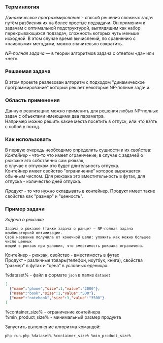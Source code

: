 ### Терминлогия
*Динамическое программирование* - способ решения сложных задач путём разбиения их на более простые подзадачи.
Он применим к задачам с оптимальной подструктурой, выглядящим как набор перекрывающихся подзадач, сложность которых чуть меньше исходной.
В этом случае время вычислений, по сравнению с «наивными» методами, можно значительно сократить.

*NP-полная задача* — в теории алгоритмов задача с ответом «да» или «нет».

### Решаемая задача
В этом проекте реалезован алгоритм с подходом "динамическое программирование" который решает некоторые NP-полные задачи.  

### Область применения
Данную реализацию можно применить для решения любых NP-полных задач с объектами имеющими два параметра.  
Например можно решить какие места посетить в отпуск, или что взять с собой в поход.

### Как использовать
В первую очередь необходимо определить сущности и их свойства:
*Контейнер* - что-то что имеет ограничение, в случае с задачей о рюкзаке это собственно сам рюкзак,  
в случае с отпуском это будет длительность отпуска.  
Контейнер имеет свойство "ограничение" которое выражается обычным числом. Для рюкзака это вместительность в футах, для отпуска - количество дней отпуска.  

*Продукт* - то что нужно складывать в контейнер.
Продукт имеет такие свойства как "размер" и "ценность".  

### Пример задачи
*Задача о рюкзаке*  
```
Задача о рюкзаке (также задача о ранце) — NP-полная задача комбинаторной оптимизации.
Своё название получила от конечной цели: уложить как можно большее число ценных
вещей в рюкзак при условии, что вместимость рюкзака ограничена.
```

Контейнер - рюкзак, свойство - вместимость в футах  
Продукт - различные товары(телефон, ноутбук, книга), свойства "размер" в футах и "цена" в условных еденицах.

%dataset% - файл в формате `json` в папке `dataset`
```JSON
[
  {"name":"phone","size":1,"value":"2000"},
  {"name":"book","size":1,"value":"500"},
  {"name":"notebook","size":3,"value":"3500"}
]
```
%container_size% - ограничение контейнера  
%min_product_size% - минимальный размер продукта

Запустить выполнение алгоритма командой:  
```bash
php run.php %dataset% %container_size% %min_product_size%
```
